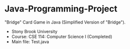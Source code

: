 # Java-Programming-Project

"Bridge" Card Game in Java (Simplified Version of "Bridge").
- Stony Brook University
- Course: CSE 114: Computer Science I (Completed)
- Main file: Test.java

